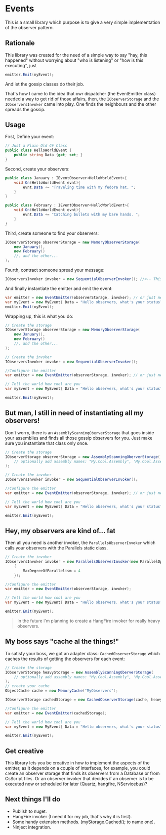 # Events

This is a small library which purpose is to give a very simple implementation of the observer pattern.

## Rationale

This library was created for the need of a simple way to say "hay, this happened" without worrying about "who is listening" or "how is this executing", just 

```csharp
emitter.Emit(myEvent);
```

And let the gossip classes do their job. 

That's how I came to the idea that owr dispatcher (the EventEmitter class) needed a way to get rid of those affairs, then, the `IObserverStorage` and the `IObserversInvoker` came into play. One finds the neighbours and the other spreads the gossip.

## Usage

First, Define your event:

```csharp
// Just a Plain Old C# Class
public class HelloWorldEvent {
	public string Data {get; set; }
}
```

Second, create your observers:

```csharp
public class January : IEventObserver<HelloWorldEvent>{
	void On(HelloWorldEvent evnt){
		evnt.Data += "Traveling time with my fedora hat. ";
	}
}

public class February : IEventObserver<HelloWorldEvent>{
	void On(HelloWorldEvent evnt){
		evnt.Data += "Catching bullets with my bare hands. ";
	}
}
```

Third, create someone to find your observers:

```csharp
IObserverStorage observerStorage = new MemoryObserverStorage(
	new January(),
	new February()
	//, and the other...
);
```

Fourth, contract someone spread your message:

```csharp
IObserversInvoker invoker = new SequentialObserverInvoker(); //<-- This is the default guy.
```

And finally instantiate the emitter and emit the event:

```csharp
var emitter = new EventEmitter(observerStorage, invoker); // or just new EventEmitter(observerStorage);
var myEvent = new MyEvent{ Data = "Hello observers, what's your status? " };
emitter.Emit(myEvent);
```

Wrapping up, this is what you do:

```csharp
// Create the storage
IObserverStorage observerStorage = new MemoryObserverStorage(
	new January(),
	new February()
	//, and the other...
);

// Create the invoker
IObserversInvoker invoker = new SequentialObserverInvoker(); 

//Configure the emitter
var emitter = new EventEmitter(observerStorage, invoker); // or just new EventEmitter(observerStorage);

// Tell the world how cool are you
var myEvent = new MyEvent{ Data = "Hello observers, what's your status? " };

emitter.Emit(myEvent);
```

## But man, I still in need of instantiating all my observers!

Don't worry, there is an `AssemblyScanningOberverStorage` that goes inside your assemblies and finds all those gossip observers for you. Just make sure you instantiate that class only once.

```csharp
// Create the storage
IObserverStorage observerStorage = new AssemblyScanningOberverStorage(
	// optionally add assembly names: "My.Cool.Assembly", "My.Cool.Assembly2" ...
);

// Create the invoker
IObserversInvoker invoker = new SequentialObserverInvoker(); 

//Configure the emitter
var emitter = new EventEmitter(observerStorage, invoker); // or just new EventEmitter(observerStorage);

// Tell the world how cool are you
var myEvent = new MyEvent{ Data = "Hello observers, what's your status? " };

emitter.Emit(myEvent);
```

## Hey, my observers are kind of... fat

Then all you need is another invoker, the `ParallelsObserverInvoker` which calls your observers with the Parallels static class.


```csharp
// Create the invoker
IObserversInvoker invoker = new ParallelsObserverInvoker(new ParallelOptions
	{
		MaxDegreeOfParallelism = 4
	});

//Configure the emitter
var emitter = new EventEmitter(observerStorage, invoker);

// Tell the world how cool are you
var myEvent = new MyEvent{ Data = "Hello observers, what's your status? " };

emitter.Emit(myEvent);
```

> In the future I'm planning to create a HangFire invoker for really heavy observers.

## My boss says "cache al the things!"

To satisfy your boss, we got an adapter class: `CachedObserverStorage` which caches the results of getting the observers for each event:

```csharp
// Create the storage
IObserverStorage heavyStorage = new AssemblyScanningOberverStorage(
	// optionally add assembly names: "My.Cool.Assembly", "My.Cool.Assembly2" ...
);
// create your cache
ObjectCache cache = new MemoryCache("MyObservers");

IObserverStorage cachedStorage = new CachedObserverStorage(cache, heavyStorage);

//Configure the emitter
var emitter = new EventEmitter(cachedStorage);

// Tell the world how cool are you
var myEvent = new MyEvent{ Data = "Hello observers, what's your status? " };

emitter.Emit(myEvent);
```

## Get creative

This library lets you be creative in how to implement the aspects of the emitter, as it depends on a couple of interfaces, for example, you could create an observer storage that finds its observers from a Database or from CsScript files. Or an observer invoker that decides if an observer is to be executed now or scheduled for later (Quartz, hangfire, NServicebus)?

## Next things I'll do

* Publish to nuget.
* HangFire invoker (I need it for my job, that's why it is first).
* Some handy extension methods. (myStorage.Cached(); to name one).
* Ninject integration.
